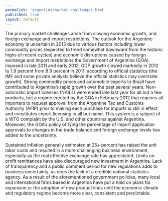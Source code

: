 ```yaml
--- 
permalink: 'argentina/market-challenges.html' 
published: true 
layout: default
---
```

The primary market challenges arise from slowing economic growth, and foreign exchange and import restrictions. The outlook for the Argentine economy is uncertain in 2013 due to various factors including lower commodity prices (expected to trend somewhat downward from the historic highs of recent cycles) and economic disruptions caused by foreign exchange and import restrictions the Government of Argentina (GOA) imposed in late 2011 and early 2012. GDP growth slowed markedly in 2012 to 1.9 percent from 8.9 percent in 2011; according to official statistics (the IMF and some private analysts believe the official statistics may overstate growth). Strong commodity prices and automobile exports to Brazil have contributed to Argentina’s rapid growth over the past several years. Non-automatic import licenses (NAILs) were ended late last year for all but a few products, but a regime erected by the GOA in February 2012 that requires all importers to request approval from the Argentine Tax and Customs Authority (AFIP) prior to making each purchase for imports is still in effect and constitutes import licensing in all but name. This system is a subject of a WTO complaint by the U.S. and other countries against Argentina. Moreover, the GOA’s policy of tying the percentage of import application approvals to changes in the trade balance and foreign exchange levels has added to the uncertainty.

Sustained inflation generally estimated at 25+ percent has raised the unit labor costs and resulted in a more challenging business environment, especially as the real effective exchange rate has appreciated. Limits on profit remittances have also discouraged new investment in Argentina. Lack of transparency and a public comment period for new regulations adds to business uncertainty, as does the lack of a credible national statistics agency. As a result of the aforementioned government policies, many local and international firms based in Argentina have put a hold on plans for expansion or the adoption of new product lines until the economic climate and regulatory regime become more clear, consistent and predictable.

